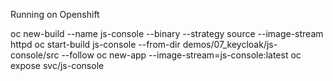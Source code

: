 Running on Openshift

oc new-build --name js-console --binary --strategy source --image-stream httpd
oc start-build js-console --from-dir demos/07_keycloak/js-console/src --follow
oc new-app --image-stream=js-console:latest
oc expose svc/js-console
